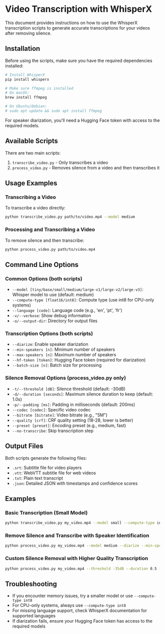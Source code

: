 # Video Transcription with WhisperX

This document provides instructions on how to use the WhisperX transcription scripts to generate accurate transcriptions for your videos after removing silence.

## Installation

Before using the scripts, make sure you have the required dependencies installed:

```bash
# Install WhisperX
pip install whisperx

# Make sure ffmpeg is installed
# On macOS:
brew install ffmpeg

# On Ubuntu/Debian:
# sudo apt update && sudo apt install ffmpeg
```

For speaker diarization, you'll need a Hugging Face token with access to the required models.

## Available Scripts

There are two main scripts:

1. `transcribe_video.py` - Only transcribes a video
2. `process_video.py` - Removes silence from a video and then transcribes it

## Usage Examples

### Transcribing a Video

To transcribe a video directly:

```bash
python transcribe_video.py path/to/video.mp4 --model medium
```

### Processing and Transcribing a Video

To remove silence and then transcribe:

```bash
python process_video.py path/to/video.mp4
```

## Command Line Options

### Common Options (both scripts)

- `--model [tiny/base/small/medium/large-v1/large-v2/large-v3]`: Whisper model to use (default: medium)
- `--compute-type [float16/int8]`: Compute type (use int8 for CPU-only systems)
- `--language [code]`: Language code (e.g., 'en', 'pt', 'fr')
- `-v/--verbose`: Show debug information
- `-o/--output-dir`: Directory for output files

### Transcription Options (both scripts)

- `--diarize`: Enable speaker diarization
- `--min-speakers [n]`: Minimum number of speakers
- `--max-speakers [n]`: Maximum number of speakers
- `--hf-token [token]`: Hugging Face token (required for diarization)
- `--batch-size [n]`: Batch size for processing

### Silence Removal Options (process_video.py only)

- `-t/--threshold [dB]`: Silence threshold (default: -30dB)
- `-d/--duration [seconds]`: Maximum silence duration to keep (default: 1.0s)
- `-p/--padding [ms]`: Padding in milliseconds (default: 200ms)
- `--codec [codec]`: Specific video codec
- `--bitrate [bitrate]`: Video bitrate (e.g., "5M")
- `--quality [crf]`: CRF quality setting (18-28, lower is better)
- `--preset [preset]`: Encoding preset (e.g., medium, fast)
- `--no-transcribe`: Skip transcription step

## Output Files

Both scripts generate the following files:

- `.srt`: Subtitle file for video players
- `.vtt`: WebVTT subtitle file for web videos
- `.txt`: Plain text transcript
- `.json`: Detailed JSON with timestamps and confidence scores

## Examples

### Basic Transcription (Small Model)

```bash
python transcribe_video.py my_video.mp4 --model small --compute-type int8
```

### Remove Silence and Transcribe with Speaker Identification

```bash
python process_video.py my_video.mp4 --model medium --diarize --min-speakers 2 --max-speakers 4 --hf-token YOUR_HF_TOKEN
```

### Custom Silence Removal with Higher Quality Transcription

```bash
python process_video.py my_video.mp4 --threshold -35dB --duration 0.5 --padding 300 --model large-v2 --language en
```

## Troubleshooting

- If you encounter memory issues, try a smaller model or use `--compute-type int8`
- For CPU-only systems, always use `--compute-type int8`
- For missing language support, check WhisperX documentation for supported languages
- If diarization fails, ensure your Hugging Face token has access to the required models
